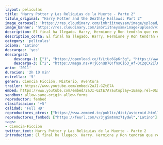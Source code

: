 ```yaml
---
layout: peliculas
title: "Harry Potter y Las Reliquias de la Muerte - Parte 2"
titulo_original: "Harry Potter and the Deathly Hallows: Part 2"
image_carousel: 'https://res.cloudinary.com/imbriitneysam/image/upload/v1542941552/parte2-poster-min.jpg'
image_banner: 'https://res.cloudinary.com/imbriitneysam/image/upload/v1542941553/parte2-banner-min.jpg'
description: El final ha llegado. Harry, Hermione y Ron tendrán que recuperar la espada de Gryffindor para encontrar y destruir los últimos horrocruxes. Mientras tanto, Lord Voldemort está a punto de apoderarse por completo de Hogwarts y de conseguir su objetivo, matar a Harry Potter. La única esperanza de Harry es encontrar los horrocruxes antes de que Voldemort lo encuentre a él. Buscando pistas, descubre una antigua y olvidada historia, la leyenda de las reliquias de la muerte, que podría dar al malvado Lord el poder definitivo. Pero el futuro de Harry está escrito desde que nació e incluye una misión para la que se ha estado preparando desde que llegó a Hogwarts, la batalla final contra Voldemort.
description_corta: El final ha llegado. Harry, Hermione y Ron tendrán que recuperar la espada de Gryffindor para encontrar y destruir los últimos horrocruxes. Mientras tanto, Lord Voldemort está a punto de apoderarse por completo de Hogwarts y de conseguir su...
category: 'peliculas'
idioma: 'Latino'
descargas: 'yes'
descargas2:
    descarga-1: ["1", "https://openload.co/f/LtUo6GpKr3g", "https://www.google.com/s2/favicons?domain=openload.co","OpenLoad","https://res.cloudinary.com/imbriitneysam/image/upload/v1541473684/mexico.png", "Latino", "Full HD"]
    descarga-3: ["2", "https://mega.nz/#!jConQD7Q!fnsCi63_Af-OC2qCX2IlO_IAi9LqK_X64D316XZhhec", "https://www.google.com/s2/favicons?domain=mega.nz","Mega","https://res.cloudinary.com/imbriitneysam/image/upload/v1541473684/mexico.png", "Latino", "Full HD"]
anio: '2011'
duracion: '2h 10 min'
estrellas: '5'
genero: Ciencia Ficción, Misterio, Aventura
trailer: https://www.youtube.com/embed/2aJI-GZtE7A
embed: https://www.youtube.com/embed/2aJI-GZtE7A?autoplay=1&amp;rel=0&amp;hd=1&border=0&wmode=opaque&enablejsapi=1&modestbranding=1&controls=1&showinfo=0
sandbox: allow-same-origin allow-forms
reproductor: fembed
clasificacion: '+5'
calidad: 'Full HD'
reproductores_otros: ["https://www.zembed.to/public/dist/asteroid.html?id=1fd5a3bb5298d51face06c48be24bec0&title=Harry%20Potter%20and%20the%20Deathly%20Hallows%20-%20Part%202","Latino","https://gdriveplayer.me/embed2.php?link=uXThKpRJJ4wpLRqW2tMAQQrtDTJSYRVcP2lLSI15R9FI8jMga7sR2G77HMf8SuekAXvahp696MKKk3x6ICy68h75kwqsPwmUnScglOd5ZgFhMpAquEVTDjRmsjjUoZ9L8mP1oGJKCEqWfOV4hc38WbhV54nk11iK7KUlb1lkN6RZrvclULTNLbRFrlMI4Y0Twjxq15dS03aUfcRkdaEbSs","Latino","https://api.cuevana3.io/stream/index.php?file=ek5lbm9xYWNrS0xYMTZLa2xNbkdvY3ZTb3BtZng4TGp6ZFpobGFMUGtPTFJ5SnFUWU5MSzZkUFhZR1JwbTVha25KR1VvcVBWMGVMWWtaYWhvSkhFNlpXVlkyTnBrcGpmMk5PblpHSFAwYWM9","Latino","https://mstream.website/ohfigrcbjpd9","Latino"]
reproductores_fembed: ["https://feurl.com/v/3jg5mtmmz71ydwl","Latino"]
tags:
- Ciencia-Ficcion
twitter_text: Harry Potter y Las Reliquias de la Muerte - Parte 2
introduction: El final ha llegado. Harry, Hermione y Ron tendrán que recuperar la espada de Gryffindor para encontrar y destruir los últimos horrocruxes. Mientras tanto, Lord Voldemort está a punto de apoderarse por completo de Hogwarts y de conseguir su
---
```












